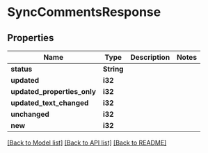 # SyncCommentsResponse

## Properties

Name | Type | Description | Notes
------------ | ------------- | ------------- | -------------
**status** | **String** |  | 
**updated** | **i32** |  | 
**updated_properties_only** | **i32** |  | 
**updated_text_changed** | **i32** |  | 
**unchanged** | **i32** |  | 
**new** | **i32** |  | 

[[Back to Model list]](../README.md#documentation-for-models) [[Back to API list]](../README.md#documentation-for-api-endpoints) [[Back to README]](../README.md)


